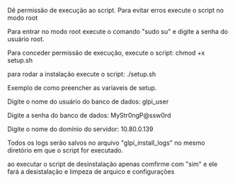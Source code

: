Dê permissão de execução ao script.
Para evitar erros execute o script no modo root

Para entrar no modo root execute o comando "sudo su" e digite a senha do usuário root.

Para conceder permissão de execução, execute o script: chmod +x setup.sh

para rodar a instalação execute o script: ./setup.sh

Exemplo de como preencher as variaveis de setup.

Digite o nome do usuário do banco de dados: glpi_user

Digite a senha do banco de dados: MyStr0ngP@ssw0rd

Digite o nome do domínio do servidor: 10.80.0.139

Todos os logs serão salvos no arquivo "glpi_install_logs" no mesmo diretório em que o script for executado.

ao executar o script de desinstalação apenas comfirme com "sim" e ele fará a desistalação e limpeza de arquico e configurações
